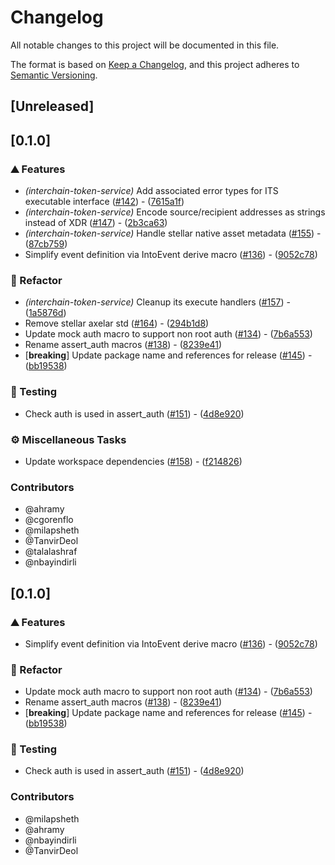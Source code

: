 # Changelog

All notable changes to this project will be documented in this file.

The format is based on [Keep a Changelog](https://keepachangelog.com/en/1.0.0/),
and this project adheres to [Semantic Versioning](https://semver.org/spec/v2.0.0.html).

## [Unreleased]

## [0.1.0]

### ⛰️ Features

- *(interchain-token-service)* Add associated error types for ITS executable interface ([#142](https://github.com/axelarnetwork/axelar-cgp-stellar/pull/142)) - ([7615a1f](https://github.com/axelarnetwork/axelar-cgp-stellar/commit/7615a1f0c73f739dc8b8a631674bfcc00c14505a))
- *(interchain-token-service)* Encode source/recipient addresses as strings instead of XDR ([#147](https://github.com/axelarnetwork/axelar-cgp-stellar/pull/147)) - ([2b3ca63](https://github.com/axelarnetwork/axelar-cgp-stellar/commit/2b3ca63d75535ad3260e50d72d24a07fa3cb761d))
- *(interchain-token-service)* Handle stellar native asset metadata ([#155](https://github.com/axelarnetwork/axelar-cgp-stellar/pull/155)) - ([87cb759](https://github.com/axelarnetwork/axelar-cgp-stellar/commit/87cb759cf9a2790e054b88b2b30fd6f03af65574))
- Simplify event definition via IntoEvent derive macro ([#136](https://github.com/axelarnetwork/axelar-cgp-stellar/pull/136)) - ([9052c78](https://github.com/axelarnetwork/axelar-cgp-stellar/commit/9052c7886b8d2ea12f33a1fdcceaa7d159890c4e))

### 🚜 Refactor

- *(interchain-token-service)* Cleanup its execute handlers ([#157](https://github.com/axelarnetwork/axelar-cgp-stellar/pull/157)) - ([1a5876d](https://github.com/axelarnetwork/axelar-cgp-stellar/commit/1a5876d89ac9eff147c728fd2ce778fdc2f1565c))
- Remove stellar axelar std ([#164](https://github.com/axelarnetwork/axelar-cgp-stellar/pull/164)) - ([294b1d8](https://github.com/axelarnetwork/axelar-cgp-stellar/commit/294b1d832002732a76bc69d8dd89174eb3c572f8))
- Update mock auth macro to support non root auth  ([#134](https://github.com/axelarnetwork/axelar-cgp-stellar/pull/134)) - ([7b6a553](https://github.com/axelarnetwork/axelar-cgp-stellar/commit/7b6a55385fc0bdcbd7d6bf065ddaa0f81dceb51f))
- Rename assert_auth macros ([#138](https://github.com/axelarnetwork/axelar-cgp-stellar/pull/138)) - ([8239e41](https://github.com/axelarnetwork/axelar-cgp-stellar/commit/8239e4126cdccb4156f737dd6e20fad5c2bfc239))
- [**breaking**] Update package name and references for release ([#145](https://github.com/axelarnetwork/axelar-cgp-stellar/pull/145)) - ([bb19538](https://github.com/axelarnetwork/axelar-cgp-stellar/commit/bb195386eeda9c75d4da33eb0cf29fd9cb9b621c))

### 🧪 Testing

- Check auth is used in assert_auth ([#151](https://github.com/axelarnetwork/axelar-cgp-stellar/pull/151)) - ([4d8e920](https://github.com/axelarnetwork/axelar-cgp-stellar/commit/4d8e92065d528cd48a08319449b80f32322e5b08))

### ⚙️ Miscellaneous Tasks

- Update workspace dependencies ([#158](https://github.com/axelarnetwork/axelar-cgp-stellar/pull/158)) - ([f214826](https://github.com/axelarnetwork/axelar-cgp-stellar/commit/f214826c4695fdf0d25e6298a94c415fa8ea1ff0))

### Contributors

* @ahramy
* @cgorenflo
* @milapsheth
* @TanvirDeol
* @talalashraf
* @nbayindirli

## [0.1.0]

### ⛰️ Features

- Simplify event definition via IntoEvent derive macro ([#136](https://github.com/axelarnetwork/axelar-cgp-stellar/pull/136)) - ([9052c78](https://github.com/axelarnetwork/axelar-cgp-stellar/commit/9052c7886b8d2ea12f33a1fdcceaa7d159890c4e))

### 🚜 Refactor

- Update mock auth macro to support non root auth  ([#134](https://github.com/axelarnetwork/axelar-cgp-stellar/pull/134)) - ([7b6a553](https://github.com/axelarnetwork/axelar-cgp-stellar/commit/7b6a55385fc0bdcbd7d6bf065ddaa0f81dceb51f))
- Rename assert_auth macros ([#138](https://github.com/axelarnetwork/axelar-cgp-stellar/pull/138)) - ([8239e41](https://github.com/axelarnetwork/axelar-cgp-stellar/commit/8239e4126cdccb4156f737dd6e20fad5c2bfc239))
- [**breaking**] Update package name and references for release ([#145](https://github.com/axelarnetwork/axelar-cgp-stellar/pull/145)) - ([bb19538](https://github.com/axelarnetwork/axelar-cgp-stellar/commit/bb195386eeda9c75d4da33eb0cf29fd9cb9b621c))

### 🧪 Testing

- Check auth is used in assert_auth ([#151](https://github.com/axelarnetwork/axelar-cgp-stellar/pull/151)) - ([4d8e920](https://github.com/axelarnetwork/axelar-cgp-stellar/commit/4d8e92065d528cd48a08319449b80f32322e5b08))

### Contributors

* @milapsheth
* @ahramy
* @nbayindirli
* @TanvirDeol
